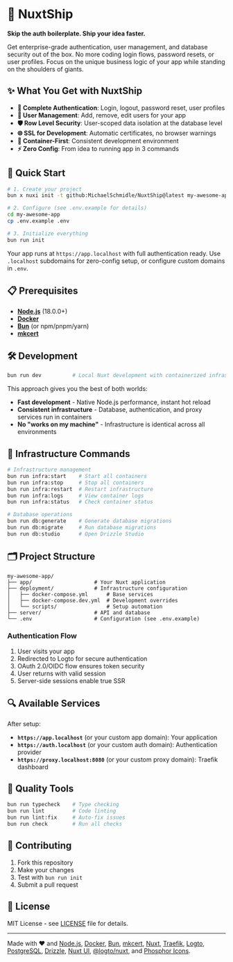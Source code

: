 # 🚀 NuxtShip

**Skip the auth boilerplate. Ship your idea faster.**

Get enterprise-grade authentication, user management, and database security out of the box. No more coding login flows, password resets, or user profiles. Focus on the unique business logic of your app while standing on the shoulders of giants.

## ✨ What You Get with NuxtShip

- **🔐 Complete Authentication**: Login, logout, password reset, user profiles
- **👤 User Management**: Add, remove, edit users for your app
- **🛡️ Row Level Security**: User-scoped data isolation at the database level
- **🌐 SSL for Development**: Automatic certificates, no browser warnings
- **🐳 Container-First**: Consistent development environment
- **⚡ Zero Config**: From idea to running app in 3 commands

## 🚀 Quick Start

```bash
# 1. Create your project
bun x nuxi init -t github:MichaelSchmidle/NuxtShip@latest my-awesome-app

# 2. Configure (see .env.example for details)
cd my-awesome-app
cp .env.example .env

# 3. Initialize everything
bun run init
```

Your app runs at `https://app.localhost` with full authentication ready. Use `.localhost` subdomains for zero-config setup, or configure custom domains in `.env`.

## 📋 Prerequisites

- **[Node.js](https://nodejs.org/)** (18.0.0+)
- **[Docker](https://www.docker.com/)**
- **[Bun](https://bun.sh/)** (or npm/pnpm/yarn)
- **[mkcert](https://mkcert.dev/)**

## 🛠️ Development

```bash
bun run dev          # Local Nuxt development with containerized infrastructure
```

This approach gives you the best of both worlds:

- **Fast development** - Native Node.js performance, instant hot reload
- **Consistent infrastructure** - Database, authentication, and proxy services run in containers
- **No "works on my machine"** - Infrastructure is identical across all environments

## 🐳 Infrastructure Commands

```bash
# Infrastructure management
bun run infra:start    # Start all containers
bun run infra:stop     # Stop all containers
bun run infra:restart  # Restart infrastructure
bun run infra:logs     # View container logs
bun run infra:status   # Check container status

# Database operations
bun run db:generate    # Generate database migrations
bun run db:migrate     # Run database migrations
bun run db:studio      # Open Drizzle Studio
```

## 🗂️ Project Structure

```
my-awesome-app/
├── app/                    # Your Nuxt application
├── deployment/             # Infrastructure configuration
│   ├── docker-compose.yml      # Base services
│   ├── docker-compose.dev.yml  # Development overrides
│   └── scripts/                # Setup automation
├── server/                 # API and database
└── .env                    # Configuration (see .env.example)
```

### Authentication Flow

1. User visits your app
2. Redirected to Logto for secure authentication
3. OAuth 2.0/OIDC flow ensures token security
4. User returns with valid session
5. Server-side sessions enable true SSR

## 🔍 Available Services

After setup:

- **`https://app.localhost`** (or your custom app domain): Your application
- **`https://auth.localhost`** (or your custom auth domain): Authentication provider
- **`https://proxy.localhost:8080`** (or your custom proxy domain): Traefik dashboard

## 🧪 Quality Tools

```bash
bun run typecheck    # Type checking
bun run lint         # Code linting
bun run lint:fix     # Auto-fix issues
bun run check        # Run all checks
```

## 🤝 Contributing

1. Fork this repository
2. Make your changes
3. Test with `bun run init`
4. Submit a pull request

## 📝 License

MIT License - see [LICENSE](LICENSE) file for details.

---

Made with ❤️ and [Node.js](https://nodejs.org/), [Docker](https://www.docker.com/), [Bun](https://bun.sh/), [mkcert](https://mkcert.dev/), [Nuxt](https://nuxt.com/), [Traefik](https://traefik.io/), [Logto](https://logto.io/), [PostgreSQL](https://postgresql.org/), [Drizzle](https://orm.drizzle.team/), [Nuxt UI](https://ui.nuxt.com/), [@logto/nuxt](https://github.com/logto-io/js/tree/master/packages/nuxt), and [Phosphor Icons](https://phosphoricons.com/).
